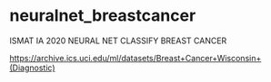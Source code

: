 # neuralnet_breastcancer
ISMAT IA 2020 NEURAL NET CLASSIFY BREAST CANCER

https://archive.ics.uci.edu/ml/datasets/Breast+Cancer+Wisconsin+(Diagnostic)
